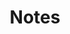 ---
layout: home
title: Notes
permalink: /notes/
pagination: 
  enabled: true
  category: notes
  permalink: /:num/
---
